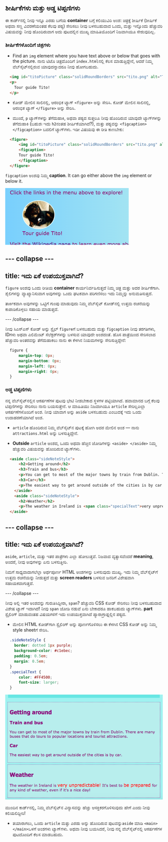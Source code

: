 ## ಶೀರ್ಷಿಕೆಗಳು ಮತ್ತು ಅಡ್ಡ ಟಿಪ್ಪಣಿಗಳು

ಈ ಕಾರ್ಡ್‌ನಲ್ಲಿ ನೀವು ಇನ್ನೂ ಎರಡು ಬಗೆಯ **container** ಬಗ್ಗೆ ಕಲಿಯುವಿರಿ ಅಂಶ: ಚಿತ್ರಕ್ಕೆ ಶೀರ್ಷಿಕೆ (ಶೀರ್ಷಿಕೆ ಅಥವಾ ಸಣ್ಣ ವಿವರಣೆಯಂತಹ ಕೆಲವು ಪಠ್ಯ) ಸೇರಿಸಲು ನೀವು ಬಳಸಬಹುದಾದ ಒಂದು, ಮತ್ತು ಇನ್ನೊಂದು ಹೆಚ್ಚುವರಿ ವಿಷಯವನ್ನು ನೀವು ಹೊಂದಿರುವಾಗ ಅದು ಪುಟದಲ್ಲಿನ ಮುಖ್ಯ ಮಾಹಿತಿಯೊಂದಿಗೆ ನಿಜವಾಗಿಯೂ ಸೇರುವುದಿಲ್ಲ.

### ಶೀರ್ಷಿಕೆಗಳೊಂದಿಗೆ ಚಿತ್ರಗಳು

+ Find an `img` element where you have text above or below that goes with the picture. ನಾನು ಟಿಟೊ ಚಿತ್ರದೊಂದಿಗೆ `index.html`ನಲ್ಲಿ ಕೆಲಸ ಮಾಡುತ್ತಿದ್ದೇನೆ, ಆದರೆ ನಿಮ್ಮ ವೆಬ್‌ಸೈಟ್‌ನಲ್ಲಿರುವ ಯಾವುದನ್ನಾದರೂ ನೀವು ಹೋಗಬಹುದು. 

```html
  <img id="titoPicture" class="solidRoundBorders" src="tito.png" alt="Tito the dog" />          
  <p>
    Tour guide Tito!
  </p>
```

+ ಕೋಡ್ ಮೇಲಿನ ಸಾಲಿನಲ್ಲಿ, ಆರಂಭಿಕ ಟ್ಯಾಗ್ `<figure>` ಅನ್ನು ಸೇರಿಸಿ. ಕೋಡ್ ಮೇಲಿನ ಸಾಲಿನಲ್ಲಿ, ಆರಂಭಿಕ ಟ್ಯಾಗ್ `</figure>` ಅನ್ನು ಸೇರಿಸಿ.

+ ಮುಂದೆ, `p` ಟ್ಯಾಗ್‌ಗಳನ್ನು ತೆಗೆದುಹಾಕಿ, ಅಥವಾ ಪಠ್ಯದ ಸುತ್ತಲೂ ನೀವು ಹೊಂದಿರುವ ಯಾವುದೇ ಟ್ಯಾಗ್‌ಗಳನ್ನು ತೆಗೆದುಹಾಕಿ (ಬಹುಶಃ ಇದು `h2`ನಂತಹ ಶೀರ್ಷಿಕೆಯಾಗಿದೆ?), ಮತ್ತು ಪಠ್ಯವನ್ನು `<figcaption> </figcaption>` ಬದಲಿಗೆ ಟ್ಯಾಗ್‌ಗಳು. ಇಡೀ ವಿಷಯವು ಈ ರೀತಿ ಕಾಣಬೇಕು:

```html
  <figure>
      <img id="titoPicture" class="solidRoundBorders" src="tito.png" alt="Tito the dog" />          
      <figcaption>
      Tour guide Tito!
      </figcaption>
  </figure>
```

`figcaption` ಅಂಶವು ನಿಮ್ಮ **caption**. It can go either above the `img` element or below it.

![Picture of Tito with a caption](images/figureAndCaption.png)

## \--- collapse \---

## title: ಇದು ಏಕೆ ಉಪಯುಕ್ತವಾಗಿದೆ?

`figure` ಅಂಶವು ಒಂದು ರೀತಿಯ **container** ಕಾರ್ಯನಿರ್ವಹಿಸುತ್ತದೆ ನಿಮ್ಮ ಚಿತ್ರ ಮತ್ತು ಅದರ ಶೀರ್ಷಿಕೆಗಾಗಿ. ಶೈಲಿಗಳನ್ನು ವ್ಯಾಖ್ಯಾನಿಸುವಾಗ ಅವುಗಳನ್ನು ಒಂದು ಘಟಕವಾಗಿ ಪರಿಗಣಿಸಲು ಇದು ನಿಮ್ಮನ್ನು ಅನುಮತಿಸುತ್ತದೆ.

ತಾರ್ಕಿಕವಾಗಿ ಅವುಗಳನ್ನು ಒಟ್ಟಿಗೆ ಗುಂಪು ಮಾಡುವುದು ನಿಮ್ಮ ವೆಬ್‌ಸೈಟ್ ಕೋಡ್‌ನಲ್ಲಿ ಉತ್ತಮ ರಚನೆಯನ್ನು ಕಾಪಾಡಿಕೊಳ್ಳಲು ಸಹಾಯ ಮಾಡುತ್ತದೆ.

\--- /collapse \---

ನೀವು ಸಿಎಸ್ಎಸ್ ಕೋಡ್ ಅನ್ನು ಸ್ಟೈಲ್ `figure`ಗೆ ಬಳಸಬಹುದು ಮತ್ತು `figcaption` ನೀವು ತರಗತಿಗಳು, IDಗಳು ಅಥವಾ ಎಲಿಮೆಂಟ್ ಸೆಲೆಕ್ಟರ್‌ಗಳನ್ನು ಬಳಸುವ ಯಾವುದೇ ಅಂಶದಂತೆ. ಹೊಸ ಪಾತ್ರೆಯಿಂದ ಸೇರಿಸಲಾದ ಹೆಚ್ಚುವರಿ ಅಂತರವನ್ನು ತೆಗೆದುಹಾಕಲು ನಾನು ಈ ಕೆಳಗಿನ ನಿಯಮಗಳನ್ನು ಸೇರಿಸುತ್ತಿದ್ದೇನೆ:

```css
  figure { 
      margin-top: 0px;
      margin-bottom: 0px;
      margin-left: 0px;
      margin-right: 0px;
  }
```

### ಅಡ್ಡ ಟಿಪ್ಪಣಿಗಳು

ನನ್ನ ವೆಬ್‌ಸೈಟ್‌ನಲ್ಲಿನ ಆಕರ್ಷಣೆಗಳ ಪುಟವು ಭೇಟಿ ನೀಡಬೇಕಾದ ಸ್ಥಳಗಳ ಪಟ್ಟಿಯಾಗಿದೆ. ಹವಾಮಾನದ ಬಗ್ಗೆ ಕೆಲವು ಟಿಪ್ಪಣಿಗಳನ್ನು ಸೇರಿಸಲು ನಾನು ಬಯಸುತ್ತೇನೆ. ಆ ಮಾಹಿತಿಯು ನಿಜವಾಗಿಯೂ `article` ಸೇರಿಲ್ಲಎಲ್ಲಾ ಆಕರ್ಷಣೆಗಳೊಂದಿಗೆ ಅಂಶ. ನೀವು ಯಾವಾಗ ಅನ್ನು `aside` ಬಳಸಬಹುದು ಎಂಬುದಕ್ಕೆ ಇದು ಒಂದು ಉದಾಹರಣೆಯಾಗಿದೆ ಅಂಶ.

+ `article` ಹೊಂದಿರುವ ನಿಮ್ಮ ವೆಬ್‌ಸೈಟ್‌ನ ಪುಟಕ್ಕೆ ಹೋಗಿ ಅದರ ಮೇಲಿನ ಅಂಶ — ನಾನು `attractions.html` ಅನ್ನು ಬಳಸುತ್ತಿದ್ದೇನೆ.

+ **Outside** `article` ಅಂಶದ, ಒಂದು ಅಥವಾ ಹೆಚ್ಚಿನ ಜೋಡಿಗಳನ್ನು `<aside> </aside>` ನಿಮ್ಮ ಹೆಚ್ಚುವರಿ ವಿಷಯವನ್ನು ಹೊಂದಿರುವ ಟ್ಯಾಗ್‌ಗಳು.

```html
  <aside class="sideNoteStyle">
      <h2>Getting around</h2>
      <h3>Train and bus</h3>
      <p>You can get to most of the major towns by train from Dublin. There are many buses that do tours to popular locations and tourist attractions.</p>
      <h3>Car</h3>
      <p>The easiest way to get around outside of the cities is by car.</p>
    </aside>
    <aside class="sideNoteStyle">
      <h2>Weather</h2>
      <p>The weather in Ireland is <span class="specialText">very unpredictable!</span> It's best to <span class="specialText">be prepared</span> for any kind of weather, even if it's a nice day!</p>
  </aside>
```

## \--- collapse \---

## title: ಇದು ಏಕೆ ಉಪಯುಕ್ತವಾಗಿದೆ?

`aside`, `article`, ಮತ್ತು ಇತರ ಪಾತ್ರೆಗಳು ಎಲ್ಲಾ ಹೋಲುತ್ತವೆ. ನಿಜವಾದ ವ್ಯತ್ಯಾಸವೆಂದರೆ **meaning**, ಅಂದರೆ, ನೀವು ಅವುಗಳನ್ನು ಏನು ಬಳಸುತ್ತೀರಿ.

ನಿಮಗೆ ಸಾಧ್ಯವಾದಾಗಲೆಲ್ಲಾ ಅರ್ಥಪೂರ್ಣ HTML ಅಂಶಗಳನ್ನು ಬಳಸುವುದು ಮುಖ್ಯ. ಇದು ನಿಮ್ಮ ವೆಬ್‌ಸೈಟ್‌ಗೆ ಉತ್ತಮ ರಚನೆಯನ್ನು ನೀಡುತ್ತದೆ ಮತ್ತು **screen readers** ಬಳಸುವ ಜನರಿಗೆ ವಿಶೇಷವಾಗಿ ಸಹಾಯಕವಾಗುತ್ತದೆ.

\--- /collapse \---

ನೀವು ಅಲ್ಲಿ ಇತರ ಅಂಶವನ್ನು ಗುರುತಿಸಿದ್ದೀರಾ, `span`? ಹೆಚ್ಚುವರಿ CSS ಕೋಡ್ ಸೇರಿಸಲು ನೀವು ಬಳಸಬಹುದಾದ ವಿಶೇಷ ಟ್ಯಾಗ್ ಇದಾಗಿದೆ! ನೀವು `span` ಜೋಡಿ ನಡುವೆ ಏನು ಬೇಕಾದರೂ ಹಾಕಬಹುದು ಟ್ಯಾಗ್‌ಗಳು. **part** ಸ್ಟೈಲಿಂಗ್ ಮಾಡುವಂತಹ ವಿಷಯಗಳಿಗೆ ಇದು ಉಪಯುಕ್ತವಾಗಿದೆ ಪ್ಯಾರಾಗ್ರಾಫ್ನಲ್ಲಿನ ಪಠ್ಯದ.

+ ಮೇಲಿನ HTML ಕೋಡ್‌ಗಾಗಿ ಸ್ಟೈಲಿಂಗ್ ಅನ್ನು ಪೂರ್ಣಗೊಳಿಸಲು ಈ ಕೆಳಗಿನ CSS ಕೋಡ್ ಅನ್ನು ನಿಮ್ಮ style sheet‌ಗೆ ಸೇರಿಸಿ.

```css
  .sideNoteStyle {
    border: dotted 1px purple;
    background-color: #c1ebec;
    padding: 0.5em;
    margin: 0.5em;
  }
  .specialText {
      color: #FF4500;
      font-size: larger;
  }
```

![ತಮ್ಮದೇ ಆದ ಸ್ಟೈಲಿಂಗ್‌ನೊಂದಿಗೆ ಹೆಚ್ಚುವರಿ ಟಿಪ್ಪಣಿಗಳು](images/asidesStyled.png)

ಮುಂದಿನ ಕಾರ್ಡ್‌ನಲ್ಲಿ, ನಿಮ್ಮ ವೆಬ್‌ಸೈಟ್‌ನ ವಿನ್ಯಾಸವನ್ನು ಹೆಚ್ಚು ಆಸಕ್ತಿಕರಗೊಳಿಸುವುದು ಹೇಗೆ ಎಂದು ನೀವು ಕಲಿಯಲಿದ್ದೀರಿ!

+ ತಯಾರಾಗಲು, ಒಂದು `article` ಮತ್ತು ಎರಡು ಅನ್ನು ಹೊಂದಿರುವ ಪುಟವನ್ನು`aside` ಮಾಡಿ `<main> </main>`ಒಳಗೆ ಅಂಶಗಳು ಟ್ಯಾಗ್‌ಗಳು. ಅಥವಾ ನೀವು ಬಯಸಿದರೆ, ನೀವು ನನ್ನ ವೆಬ್‌ಸೈಟ್‌ನಲ್ಲಿ ಆಕರ್ಷಣೆಗಳ ಪುಟದೊಂದಿಗೆ ಕೆಲಸ ಮಾಡಬಹುದು.